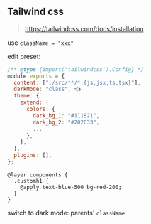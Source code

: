 ## Tailwind css

> https://tailwindcss.com/docs/installation

use `className = "xxx"`

edit preset:

```javascript
/** @type {import('tailwindcss').Config} */
module.exports = {
  content: ["./src/**/*.{js,jsx,ts,tsx}"],
  darkMode: "class", 👈
  theme: {
    extend: {
      colors: {
        dark_bg_1: "#111B21",
        dark_bg_2: "#202C33",
        ...
      },
    },
  },
  plugins: [],
};

```

```
@layer components {
  .customh1 {
    @apply text-blue-500 bg-red-200;
  }
}
```



switch to dark mode: parents' `className`	

